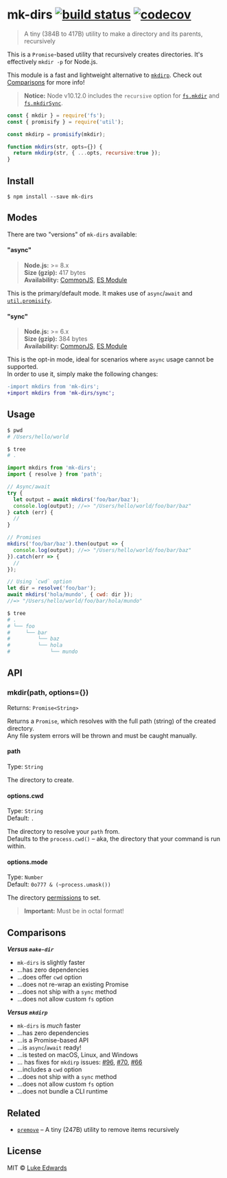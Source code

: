 # mk-dirs [![build status](https://badgen.now.sh/github/status/lukeed/mk-dirs)](https://github.com/lukeed/mk-dirs/actions) [![codecov](https://badgen.now.sh/codecov/c/github/lukeed/mk-dirs)](https://codecov.io/gh/lukeed/mk-dirs)

> A tiny (384B to 417B) utility to make a directory and its parents, recursively

This is a `Promise`-based utility that recursively creates directories. It's effectively `mkdir -p` for Node.js.

This module is a fast and lightweight alternative to [`mkdirp`](https://github.com/substack/node-mkdirp). Check out [Comparisons](#comparisons) for more info!

> **Notice:** Node v10.12.0 includes the `recursive` option for [`fs.mkdir`](https://nodejs.org/api/fs.html#fs_fs_mkdir_path_options_callback) and [`fs.mkdirSync`](https://nodejs.org/api/fs.html#fs_fs_mkdirsync_path_options).

  ```js
  const { mkdir } = require('fs');
  const { promisify } = require('util');

  const mkdirp = promisify(mkdir);

  function mkdirs(str, opts={}) {
    return mkdirp(str, { ...opts, recursive:true });
  }
  ```


## Install

```
$ npm install --save mk-dirs
```

## Modes

There are two "versions" of `mk-dirs` available:

#### "async"
> **Node.js:** >= 8.x<br>
> **Size (gzip):** 417 bytes<br>
> **Availability:** [CommonJS](https://unpkg.com/mk-dirs/dist/index.js), [ES Module](https://unpkg.com/mk-dirs/dist/index.mjs)

This is the primary/default mode. It makes use of `async`/`await` and [`util.promisify`](https://nodejs.org/api/util.html#util_util_promisify_original).

#### "sync"
> **Node.js:** >= 6.x<br>
> **Size (gzip):** 384 bytes<br>
> **Availability:** [CommonJS](https://unpkg.com/mk-dirs/sync/index.js), [ES Module](https://unpkg.com/mk-dirs/sync/index.mjs)

This is the opt-in mode, ideal for scenarios where `async` usage cannot be supported.<br>In order to use it, simply make the following changes:

```diff
-import mkdirs from 'mk-dirs';
+import mkdirs from 'mk-dirs/sync';
```


## Usage

```sh
$ pwd
# /Users/hello/world

$ tree
# .
```

```js
import mkdirs from 'mk-dirs';
import { resolve } from 'path';

// Async/await
try {
  let output = await mkdirs('foo/bar/baz');
  console.log(output); //=> "/Users/hello/world/foo/bar/baz"
} catch (err) {
  //
}

// Promises
mkdirs('foo/bar/baz').then(output => {
  console.log(output); //=> "/Users/hello/world/foo/bar/baz"
}).catch(err => {
  //
});

// Using `cwd` option
let dir = resolve('foo/bar');
await mkdirs('hola/mundo', { cwd: dir });
//=> "/Users/hello/world/foo/bar/hola/mundo"
```

```sh
$ tree
# .
# └── foo
#     └── bar
#         └── baz
#         └── hola
#             └── mundo
```


## API

### mkdir(path, options={})
Returns: `Promise<String>`

Returns a `Promise`, which resolves with the full path (string) of the created directory.<br>
Any file system errors will be thrown and must be caught manually.

#### path
Type: `String`

The directory to create.

#### options.cwd
Type: `String`<br>
Default: `.`

The directory to resolve your `path` from.<br>
Defaults to the `process.cwd()` – aka, the directory that your command is run within.

#### options.mode
Type: `Number`<br>
Default: `0o777 & (~process.umask())`

The directory [permissions](https://x-team.com/blog/file-system-permissions-umask-node-js/) to set.

> **Important:** Must be in octal format!


## Comparisons

***Versus `make-dir`***

* `mk-dirs` is slightly faster
* ...has zero dependencies
* ...does offer `cwd` option
* ...does not re-wrap an existing Promise
* ...does not ship with a `sync` method
* ...does not allow custom `fs` option

***Versus `mkdirp`***

* `mk-dirs` is _much_ faster
* ...has zero dependencies
* ...is a Promise-based API
* ...is `async`/`await` ready!
* ...is tested on macOS, Linux, and Windows
* ... has fixes for `mkdirp` issues: [#96](https://github.com/substack/node-mkdirp/pull/96), [#70](https://github.com/substack/node-mkdirp/issues/70), [#66](https://github.com/substack/node-mkdirp/issues/66)
* ...includes a `cwd` option
* ...does not ship with a `sync` method
* ...does not allow custom `fs` option
* ...does not bundle a CLI runtime

## Related

- [`premove`](https://github.com/lukeed/premove) – A tiny (247B) utility to remove items recursively

## License

MIT © [Luke Edwards](https://lukeed.com)
